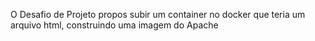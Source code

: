 O Desafio de Projeto propos subir um container no docker que teria um arquivo html, construindo uma imagem do Apache

